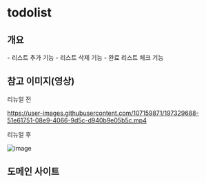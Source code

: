 # todolist

<h2> 개요</h2>
- 리스트 추가 기능
- 리스트 삭제 기능
- 완료 리스트 체크 기능


<h2> 참고 이미지(영상)</h2>
<p> 리뉴얼 전 </p>

https://user-images.githubusercontent.com/107159871/197329688-51e61751-08e9-4066-9d5c-d940b9e05b5c.mp4


<p> 리뉴얼 후 </p>

![image](https://user-images.githubusercontent.com/107159871/218424870-2cf39e23-0125-41ce-a9a3-e9b10677c9be.png)


<h2> 도메인 사이트</h2>

